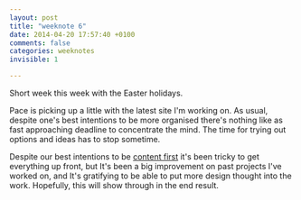 ```yaml
---
layout: post
title: "weeknote 6"
date: 2014-04-20 17:57:40 +0100
comments: false
categories: weeknotes
invisible: 1

---
```


Short week this week with the Easter holidays.

Pace is picking up a little with the latest site I'm working on. As usual, despite one's best intentions to be more organised there's nothing like as fast approaching deadline to concentrate the mind. The time for trying out options and ideas has to stop sometime.

Despite our best intentions to be [content first](http://www.lukew.com/ff/entry.asp?1598) it's been tricky to get everything up front, but It's been a big improvement on past projects I've worked on, and It's gratifying to be able to put more design thought into the work. Hopefully, this will show through in the end result.

